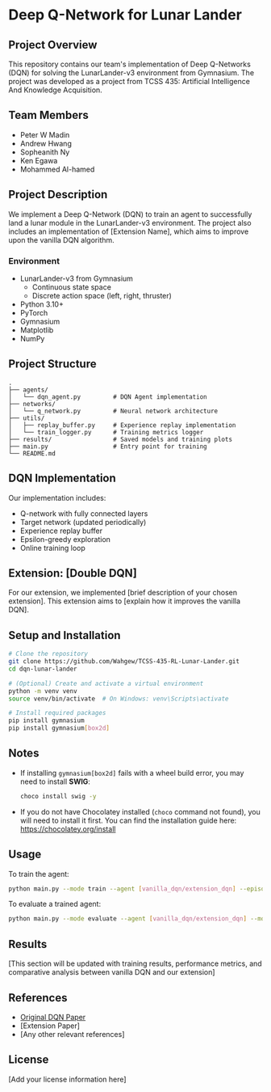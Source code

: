 # Deep Q-Network for Lunar Lander

## Project Overview
This repository contains our team's implementation of Deep Q-Networks (DQN) for solving the LunarLander-v3 environment from Gymnasium. The project was developed as a project from TCSS 435: Artificial Intelligence And Knowledge Acquisition.

## Team Members
- Peter W Madin
- Andrew Hwang
- Sopheanith Ny
- Ken Egawa
- Mohammed Al-hamed

## Project Description
We implement a Deep Q-Network (DQN) to train an agent to successfully land a lunar module in the LunarLander-v3 environment. The project also includes an implementation of [Extension Name], which aims to improve upon the vanilla DQN algorithm.

### Environment
- LunarLander-v3 from Gymnasium
  - Continuous state space
  - Discrete action space (left, right, thruster)
- Python 3.10+
- PyTorch 
- Gymnasium
- Matplotlib
- NumPy

## Project Structure
```
.
├── agents/
│   └── dqn_agent.py         # DQN Agent implementation
├── networks/
│   └── q_network.py         # Neural network architecture
├── utils/
│   ├── replay_buffer.py     # Experience replay implementation
│   └── train_logger.py      # Training metrics logger
├── results/                 # Saved models and training plots
├── main.py                  # Entry point for training
└── README.md
```

## DQN Implementation
Our implementation includes:
- Q-network with fully connected layers
- Target network (updated periodically)
- Experience replay buffer
- Epsilon-greedy exploration
- Online training loop

## Extension: [Double DQN]
For our extension, we implemented [brief description of your chosen extension]. This extension aims to [explain how it improves the vanilla DQN].

## Setup and Installation
```bash
# Clone the repository
git clone https://github.com/Wahgew/TCSS-435-RL-Lunar-Lander.git
cd dqn-lunar-lander

# (Optional) Create and activate a virtual environment
python -m venv venv
source venv/bin/activate  # On Windows: venv\Scripts\activate

# Install required packages
pip install gymnasium
pip install gymnasium[box2d]
```
## Notes

- If installing `gymnasium[box2d]` fails with a wheel build error, you may need to install **SWIG**:
  ```bash
  choco install swig -y
- If you do not have Chocolatey installed (`choco` command not found), you will need to install it first.
You can find the installation guide here: https://chocolatey.org/install

## Usage
To train the agent:
```bash
python main.py --mode train --agent [vanilla_dqn/extension_dqn] --episodes 1000
```

To evaluate a trained agent:
```bash
python main.py --mode evaluate --agent [vanilla_dqn/extension_dqn] --model path/to/model
```

## Results
[This section will be updated with training results, performance metrics, and comparative analysis between vanilla DQN and our extension]

## References
- [Original DQN Paper](https://www.nature.com/articles/nature14236)
- [Extension Paper]
- [Any other relevant references]

## License
[Add your license information here]
